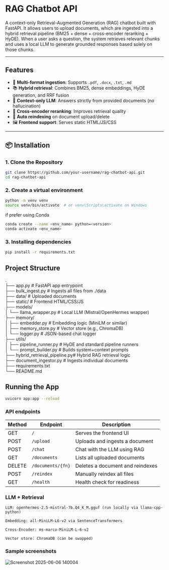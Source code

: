 # RAG Chatbot API

A context-only Retrieval-Augmented Generation (RAG) chatbot built with FastAPI. It allows users to upload documents, which are ingested into a hybrid retrieval pipeline (BM25 + dense + cross-encoder reranking + HyDE). When a user asks a question, the system retrieves relevant chunks and uses a local LLM to generate grounded responses based solely on those chunks.

---

## Features

- 📁 **Multi-format ingestion**: Supports `.pdf`, `.docx`, `.txt`, `.md`
- 📚 **Hybrid retrieval**: Combines BM25, dense embeddings, HyDE generation, and RRF fusion
- 🧠 **Context-only LLM**: Answers strictly from provided documents (no hallucination)
- 🧾 **Cross-encoder reranking**: Improves retrieval quality
- 🔁 **Auto reindexing** on document upload/delete
- 🖼️ **Frontend support**: Serves static HTML/JS/CSS

---

## 📦 Installation

### 1. Clone the Repository

```bash
git clone https://github.com/your-username/rag-chatbot-api.git
cd rag-chatbot-api

```
### 2. Create a virtual environment 
```bash
python -m venv venv
source venv/bin/activate  # or venv\Scripts\activate on Windows
```
if prefer using Conda

```bash
conda create --name <env_name> python=<version>
conda activate <env_name>
```
### 3. Installing dependencies
```bash
pip install -r requirements.txt
```


## Project Structure

.  
├── app.py                       # FastAPI app entrypoint  
├── bulk_ingest.py              # Ingests all files from ./data  
├── data/                       # Uploaded documents  
├── static/                     # Frontend HTML/CSS/JS  
├── models/  
│   └── llama_wrapper.py        # Local LLM (Mistral/OpenHermes wrapper)  
├── memory/  
│   ├── embedder.py             # Embedding logic (MiniLM or similar)  
│   ├── memory_store.py         # Vector store (e.g., ChromaDB)  
│   └── logger.py               # JSON-based chat logger  
├── utils/  
│   ├── pipeline_runner.py      # HyDE and standard pipeline runners  
│   └── prompt_builder.py       # Builds system+context prompts  
├── hybrid_retrieval_pipeline.py# Hybrid RAG retrieval logic  
├── document_ingestor.py        # Ingests individual documents  
├── requirements.txt  
└── README.md  

## Running the App
```bash
uvicorn app:app --reload
```

### API endpoints
| Method | Endpoint          | Description                      |
| ------ | ----------------- | -------------------------------- |
| GET    | `/`               | Serves the frontend UI           |
| POST   | `/upload`         | Uploads and ingests a document   |
| POST   | `/chat`           | Chat with the LLM using RAG      |
| GET    | `/documents`      | Lists all uploaded documents     |
| DELETE | `/documents/{fn}` | Deletes a document and reindexes |
| POST   | `/reindex`        | Manually reindex all files       |
| GET    | `/health`         | Health check for readiness       |


### LLM + Retrieval

    LLM: openhermes-2.5-mistral-7b.Q4_K_M.gguf (run locally via llama-cpp-python)

    Embedding: all-MiniLM-L6-v2 via SentenceTransformers

    Cross-Encoder: ms-marco-MiniLM-L-6-v2

    Vector store: ChromaDB (can be swapped)


### Sample screenshots
![Screenshot 2025-06-06 140004](https://github.com/user-attachments/assets/9f0decb4-c6f9-4f65-9b21-a52ca16f3eed)

